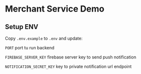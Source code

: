 # Merchant Service Demo

## Setup ENV

Copy `.env.example` to `.env` and update:

`PORT` port tu run backend

`FIREBASE_SERVER_KEY` firebase server key to send push notification

`NOTIFICATION_SECRET_KEY` key to private notification url endpoint


